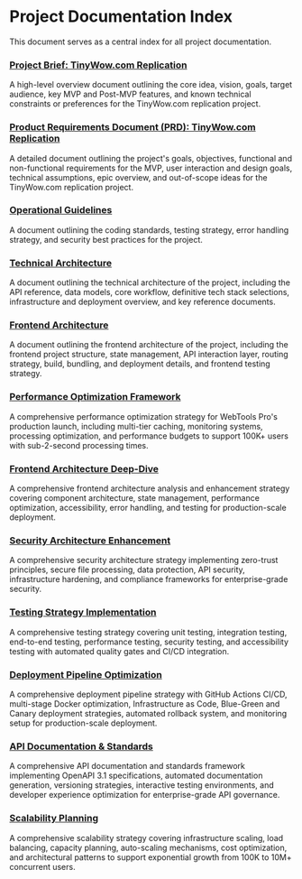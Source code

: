 # Project Documentation Index

This document serves as a central index for all project documentation.

### [Project Brief: TinyWow.com Replication](project-brief.md)
A high-level overview document outlining the core idea, vision, goals, target audience, key MVP and Post-MVP features, and known technical constraints or preferences for the TinyWow.com replication project.

### [Product Requirements Document (PRD): TinyWow.com Replication](prd.md)
A detailed document outlining the project's goals, objectives, functional and non-functional requirements for the MVP, user interaction and design goals, technical assumptions, epic overview, and out-of-scope ideas for the TinyWow.com replication project.

### [Operational Guidelines](operational-guidelines.md)
A document outlining the coding standards, testing strategy, error handling strategy, and security best practices for the project.

### [Technical Architecture](architecture.md)
A document outlining the technical architecture of the project, including the API reference, data models, core workflow, definitive tech stack selections, infrastructure and deployment overview, and key reference documents.

### [Frontend Architecture](front-end-architecture.md)
A document outlining the frontend architecture of the project, including the frontend project structure, state management, API interaction layer, routing strategy, build, bundling, and deployment details, and frontend testing strategy.

### [Performance Optimization Framework](performance-optimization-framework.md)
A comprehensive performance optimization strategy for WebTools Pro's production launch, including multi-tier caching, monitoring systems, processing optimization, and performance budgets to support 100K+ users with sub-2-second processing times.

### [Frontend Architecture Deep-Dive](frontend-architecture-deep-dive.md)
A comprehensive frontend architecture analysis and enhancement strategy covering component architecture, state management, performance optimization, accessibility, error handling, and testing for production-scale deployment.

### [Security Architecture Enhancement](security-architecture-enhancement.md)
A comprehensive security architecture strategy implementing zero-trust principles, secure file processing, data protection, API security, infrastructure hardening, and compliance frameworks for enterprise-grade security.

### [Testing Strategy Implementation](testing-strategy-implementation.md)
A comprehensive testing strategy covering unit testing, integration testing, end-to-end testing, performance testing, security testing, and accessibility testing with automated quality gates and CI/CD integration.

### [Deployment Pipeline Optimization](deployment-pipeline-optimization.md)
A comprehensive deployment pipeline strategy with GitHub Actions CI/CD, multi-stage Docker optimization, Infrastructure as Code, Blue-Green and Canary deployment strategies, automated rollback system, and monitoring setup for production-scale deployment.

### [API Documentation & Standards](api-documentation-standards.md)
A comprehensive API documentation and standards framework implementing OpenAPI 3.1 specifications, automated documentation generation, versioning strategies, interactive testing environments, and developer experience optimization for enterprise-grade API governance.

### [Scalability Planning](scalability-planning.md)
A comprehensive scalability strategy covering infrastructure scaling, load balancing, capacity planning, auto-scaling mechanisms, cost optimization, and architectural patterns to support exponential growth from 100K to 10M+ concurrent users.